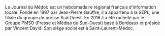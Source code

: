
Le Journal du Médoc est un hebdomadaire régional français d'information locale. Fondé en 1997 par Jean-Pierre Gauffre, il a appartenu à la SEPL, une filiale du groupe de presse Sud Ouest.
En 2016 il a été racheté par le Groupe PMSO (Presse et Médias du Sud-Ouest) basé à Bordeaux et présidé par Vincent David. 
Son siège social est à Saint-Laurent-Médoc.
